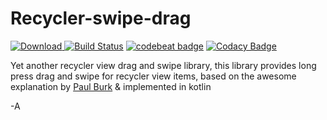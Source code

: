 # Recycler-swipe-drag
 [ ![Download](https://api.bintray.com/packages/rishabhk07/RecyclerviewSwipeDrag/RecyclerviewSwipeDrag/images/download.svg) ](https://bintray.com/rishabhk07/RecyclerviewSwipeDrag/RecyclerviewSwipeDrag/_latestVersion)
[![Build Status](https://travis-ci.org/Rishabhk07/Recycler-swipe-drag.svg?branch=master)](https://travis-ci.org/Rishabhk07/Recycler-swipe-drag)
[![codebeat badge](https://codebeat.co/badges/e788401f-828e-4b18-a1cb-43a6ca6621f6)](https://codebeat.co/projects/github-com-rishabhk07-recycler-swipe-drag-master)
[![Codacy Badge](https://api.codacy.com/project/badge/Grade/cd69e4e6889f4c4dbe4b9600b0aa4e10)](https://www.codacy.com/app/Rishabhk07/Recycler-swipe-drag?utm_source=github.com&amp;utm_medium=referral&amp;utm_content=Rishabhk07/Recycler-swipe-drag&amp;utm_campaign=Badge_Grade)


Yet another recycler view drag and swipe library, this library provides long press drag and swipe for recycler view items, based on the awesome explanation by [Paul Burk](https://medium.com/@ipaulpro/drag-and-swipe-with-recyclerview-b9456d2b1aaf) & implemented in kotlin

-A
